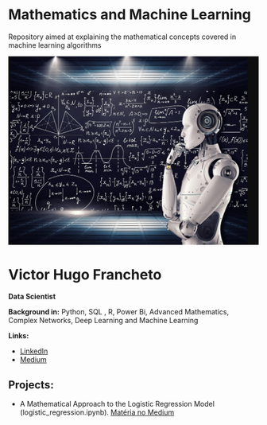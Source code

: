 # Mathematics and Machine Learning
Repository aimed at explaining the mathematical concepts covered in machine learning algorithms

<p align="center">
  <img src="https://github.com/VictorFrancheto/Mathematics_and_Machine_Learning/blob/main/machine.JPG">
</p>

# Victor Hugo Francheto
**Data Scientist**

**Background in:** Python, SQL , R, Power Bi, Advanced Mathematics, Complex Networks, Deep Learning and Machine Learning

**Links:**
* [LinkedIn](https://www.linkedin.com/in/victor-hugo-francheto-a600501a1/)
* [Medium](https://medium.com/@victor.h.f.francheto)


## Projects:
* A Mathematical Approach to the Logistic Regression Model (logistic_regression.ipynb). [Matéria no Medium]([http://surl.li/rdnso](http://surl.li/tvseo))
  
